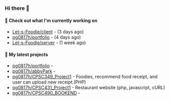 ### Hi there 👋

#### 👷 Check out what I'm currently working on

- [Let-s-Foodie/client](https://github.com/Let-s-Foodie/client) -  (3 days ago)
- [pg0817h/portfolio](https://github.com/pg0817h/portfolio) -  (4 days ago)
- [Let-s-Foodie/server](https://github.com/Let-s-Foodie/server) -  (1 week ago)
#### 🌱 My latest projects

- [pg0817h/portfolio](https://github.com/pg0817h/portfolio) - 
- [pg0817h/abbyPark](https://github.com/pg0817h/abbyPark) - 
- [pg0817h/CPSC349_Project1](https://github.com/pg0817h/CPSC349_Project1) - Foodies, recommend food receipt, and user can upload new receipt.(PHP) 
- [pg0817h/CPSC431_Project1](https://github.com/pg0817h/CPSC431_Project1) - Restaurant website (php, javascript, cURL)
- [pg0817h/CPSC490_BOOKEND](https://github.com/pg0817h/CPSC490_BOOKEND) - 